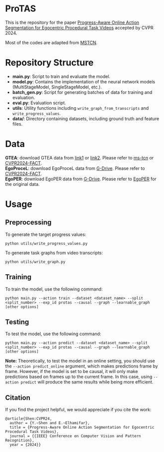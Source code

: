 # ProTAS

This is the repository for the paper [Progress-Aware Online Action Segmentation for Egocentric Procedural Task Videos](https://openaccess.thecvf.com/content/CVPR2024/papers/Shen_Progress-Aware_Online_Action_Segmentation_for_Egocentric_Procedural_Task_Videos_CVPR_2024_paper.pdf) accepted by CVPR 2024.

Most of the codes are adapted from [MSTCN](https://github.com/yabufarha/ms-tcn).

# Repository Structure

- **main.py**: Script to train and evaluate the model.
- **model.py**: Contains the implementation of the neural network models (MultiStageModel, SingleStageModel, etc.).
- **batch_gen.py**: Script for generating batches of data for training and evaluation.
- **eval.py**: Evaluation script.
- **utils**: Utility functions including `write_graph_from_transcripts` and `write_progress_values`.
- **data/**: Directory containing datasets, including ground truth and feature files.

# Data

**GTEA**: download GTEA data from [link1](https://zenodo.org/records/3625992#.Xiv9jGhKhPY) or [link2](https://mega.nz/#!O6wXlSTS!wcEoDT4Ctq5HRq_hV-aWeVF1_JB3cacQBQqOLjCIbc8). Please refer to [ms-tcn](https://github.com/yabufarha/ms-tcn) or [CVPR2024-FACT](https://github.com/ZijiaLewisLu/CVPR2024-FACT).  
**EgoProceL**: download EgoProceL data from [G-Drive](https://drive.google.com/drive/folders/1qYPLb7Flcl0kZWXFghdEpvrrkTF2SBrH). Please refer to [CVPR2024-FACT](https://github.com/ZijiaLewisLu/CVPR2024-FACT).  
**EgoPER**: download EgoPER data from [G-Drive](https://drive.google.com/drive/folders/1xZKJTme1FITMHKB3W_jMutFZV6O3pPDV?usp=sharing). Please refer to [EgoPER](https://www.khoury.northeastern.edu/home/eelhami/egoper.htm) for the original data.  

# Usage

## Preprocessing

To generate the target progress values:
```
python utils/write_progress_values.py 
```
To generate task graphs from video transcripts:
```
python utils/write_graph.py 
```

## Training

To train the model, use the following command:

```
python main.py --action train --dataset <dataset_name> --split <split_number> --exp_id protas --causal --graph --learnable_graph [other options]
```

## Testing
To test the model, use the following command:

```
python main.py --action predict --dataset <dataset_name> --split <split_number> --exp_id protas --causal --graph --learnable_graph [other options]
```

**Note:** Theoretically, to test the model in an online setting, you should use the `--action predict_online` argument, which makes predictions frame by frame. However, if the model is set to be causal, it will only make predictions based on frames up to the current frame. In this case, using `--action predict` will produce the same results while being more efficient.


## Citation
If you find the project helpful, we would appreciate if you cite the work:

```
@article{Shen:CVPR24,
  author = {Y.~Shen and E.~Elhamifar},
  title = {Progress-Aware Online Action Segmentation for Egocentric Procedural Task Videos},
  journal = {{IEEE} Conference on Computer Vision and Pattern Recognition},
  year = {2024}}
```


